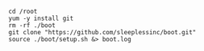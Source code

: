 
	cd /root
	yum -y install git
	rm -rf ./boot
	git clone "https://github.com/sleeplessinc/boot.git"
	source ./boot/setup.sh &> boot.log


